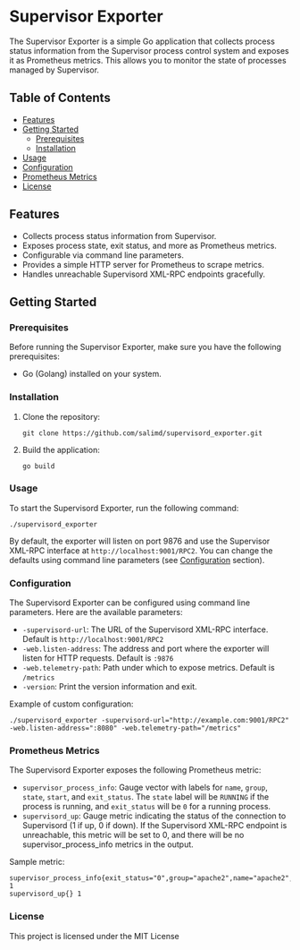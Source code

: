 # Supervisor Exporter

The Supervisor Exporter is a simple Go application that collects process status information from the Supervisor process control system and exposes it as Prometheus metrics. This allows you to monitor the state of processes managed by Supervisor.

## Table of Contents

- [Features](#features)
- [Getting Started](#getting-started)
  - [Prerequisites](#prerequisites)
  - [Installation](#installation)
- [Usage](#usage)
- [Configuration](#configuration)
- [Prometheus Metrics](#prometheus-metrics)
- [License](#license)

## Features

- Collects process status information from Supervisor.
- Exposes process state, exit status, and more as Prometheus metrics.
- Configurable via command line parameters.
- Provides a simple HTTP server for Prometheus to scrape metrics.
- Handles unreachable Supervisord XML-RPC endpoints gracefully.

## Getting Started

### Prerequisites

Before running the Supervisor Exporter, make sure you have the following prerequisites:

- Go (Golang) installed on your system.

### Installation

1. Clone the repository:

   ```shell
   git clone https://github.com/salimd/supervisord_exporter.git
   ```

2. Build the application:
   ```shell
   go build
   ```

### Usage

To start the Supervisord Exporter, run the following command:

   ```shell
   ./supervisord_exporter
   ```

By default, the exporter will listen on port 9876 and use the Supervisor XML-RPC interface at `http://localhost:9001/RPC2`. You can change the defaults using command line parameters (see [Configuration](#configuration) section).

### Configuration

The Supervisord Exporter can be configured using command line parameters. Here are the available parameters:

* `-supervisord-url`: The URL of the Supervisord XML-RPC interface. Default is `http://localhost:9001/RPC2`
* `-web.listen-address`: The address and port where the exporter will listen for HTTP requests. Default is `:9876`
* `-web.telemetry-path`: Path under which to expose metrics. Default is `/metrics`
* `-version`: Print the version information and exit.

Example of custom configuration:

```shell
./supervisord_exporter -supervisord-url="http://example.com:9001/RPC2" -web.listen-address=":8080" -web.telemetry-path="/metrics"
```

### Prometheus Metrics

The Supervisord Exporter exposes the following Prometheus metric:

* `supervisor_process_info`: Gauge vector with labels for `name`, `group`, `state`, `start`, and `exit_status`. The `state` label will be `RUNNING` if the process is running, and `exit_status` will be `0` for a running process.
* `supervisord_up`: Gauge metric indicating the status of the connection to Supervisord (1 if up, 0 if down). If the Supervisord XML-RPC endpoint is unreachable, this metric will be set to 0, and there will be no supervisor_process_info metrics in the output.


Sample metric:
```
supervisor_process_info{exit_status="0",group="apache2",name="apache2",state="RUNNING"} 1
supervisord_up{} 1
```

### License

This project is licensed under the MIT License

